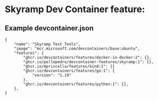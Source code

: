 # Skyramp Dev Container feature:


## Example devcontainer.json
```
{
	"name": "Skyramp Test Tools",
	"image": "mcr.microsoft.com/devcontainers/base:ubuntu",
	"features": {
		"ghcr.io/devcontainers/features/docker-in-docker:2": {},
		"ghcr.io/pellepedro/devcontainer-features/skyramp:1": {},
        "ghcr.io/mpriscella/features/kind:1": {}
		"ghcr.io/devcontainers/features/go:1": {
            "version": "1.19"
        },
		"ghcr.io/devcontainers/features/python:1": {},
	},
}

```

